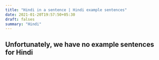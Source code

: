 ```yaml
---
title: "Hindi in a sentence | Hindi example sentences"
date: 2021-01-20T19:57:50+05:30
draft: falses
summary: "Hindi"
---
```

## Unfortunately, we have no example sentences for Hindi                 
